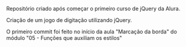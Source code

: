 Repositório criado após começar o primeiro curso de jQuery da Alura.

Criação de um jogo de digitação utilizando jQuery.

O primeiro commit foi feito no início da aula "Marcação da borda" do módulo "05 - Funções que auxiliam os estilos"